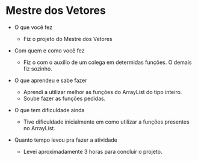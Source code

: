 # Mestre dos Vetores

- O que você fez
    - Fiz o projeto do Mestre dos Vetores
- Com quem e como você fez
    - Fiz o com o auxílio de um colega em determidas funções. O demais fiz sozinho.
	  
- O que aprendeu e sabe fazer
	- Aprendi a utilizar melhor as funções do ArrayList do tipo inteiro.
	- Soube fazer as funções pedidas.
	
- O que tem dificuldade ainda
	- Tive dificuldade inicialmente em como utilizar a funções presentes no ArrayList.

- Quanto tempo levou pra fazer a atividade
	- Levei aproximadamente 3 horas para concluir o projeto.